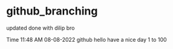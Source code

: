 # github_branching

updated done with dilip bro

Time 11:48 AM 08-08-2022
github
hello 
have a nice day
1 to 100
